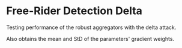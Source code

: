 # Free-Rider Detection Delta

Testing performance of the robust aggregators with the delta attack.

Also obtains the mean and StD of the parameters' gradient weights.
